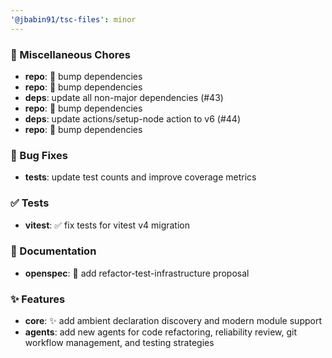 ```yaml
---
'@jbabin91/tsc-files': minor
---
```


### 🔧 Miscellaneous Chores

- **repo**: :hammer: bump dependencies
- **repo**: :hammer: bump dependencies
- **deps**: update all non-major dependencies (#43)
- **repo**: :hammer: bump dependencies
- **deps**: update actions/setup-node action to v6 (#44)
- **repo**: :hammer: bump dependencies

### 🐛 Bug Fixes

- **tests**: update test counts and improve coverage metrics

### ✅ Tests

- **vitest**: :white_check_mark: fix tests for vitest v4 migration

### 📝 Documentation

- **openspec**: :memo: add refactor-test-infrastructure proposal

### ✨ Features

- **core**: :sparkles: add ambient declaration discovery and modern module support
- **agents**: add new agents for code refactoring, reliability review, git workflow management, and testing strategies
